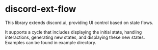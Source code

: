 # discord-ext-flow
This library extends discord.ui, providing UI control based on state flows.

It supports a cycle that includes displaying the initial state, handling interactions, generating new states, and displaying these new states.  
Examples can be found in example directory.
